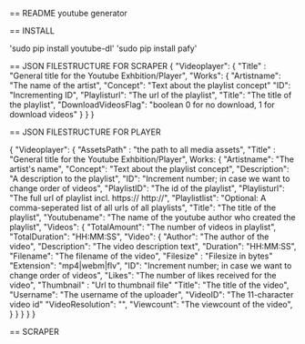 == README youtube generator

== INSTALL

'sudo pip install youtube-dl'
'sudo pip install pafy'

== JSON FILESTRUCTURE FOR SCRAPER
{
	"Videoplayer": {
		"Title" : "General title for the Youtube Exhbition/Player", 
	    "Works": {
	    	"Artistname": "The name of the artist",
	    	"Concept": "Text about the playlist concept"
	    	"ID": "Incrementing ID",
	    	"Playlisturl": "The url of the playlist",
	    	"Title": "The title of the playlist",
	    	"DownloadVideosFlag": "boolean 0 for no download, 1 for download videos"
		}
	}
}

== JSON FILESTRUCTURE FOR PLAYER

{
    "Videoplayer": {
    	"AssetsPath" : "the path to all media assets",
    	"Title" : "General title for the Youtube Exhbition/Player", 
    	Works: {
	        "Artistname": "The artist's name",
	        "Concept": "Text about the playlist concept",
	        "Description": "A description to the playlist",
	        "ID": "Increment number; in case we want to change order of videos",
	        "PlaylistID": "The id of the playlist",
	        "Playlisturl": "The full url of playlist incl. https:// http://",
	        "Playlistlist": "Optional: A comma-seperated list of all urls of all playlists",
	        "Title": "The title of the playlist",
	        "Youtubename": "The name of the youtube author who created the playlist",
			"Videos": {
	            "TotalAmount": "The number of videos in playlist",
	            "TotalDuration": "HH:MM:SS",
	            "Video": {
					"Author": "The author of the video",
					"Description": "The video description text",
					"Duration": "HH:MM:SS",
					"Filename": "The filename of the video",
					"Filesize" : "Filesize in bytes"
					"Extension": "mp4|webm|flv",
					"ID": "Increment number; in case we want to change order of videos",
					"Likes": "The number of likes received for the video",
					"Thumbnail" : "Url to thumbnail file"
					"Title": "The title of the video",
					"Username": "The username of the uploader",
					"VideoID": "The 11-character video id"
					"VideoResolution": "",
					"Viewcount": "The viewcount of the video",
	            }
	        }
        }
    }
} 

== SCRAPER

